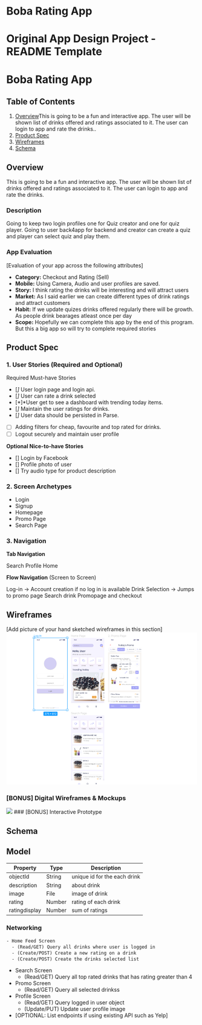 # Boba Rating App
Original App Design Project - README Template
===

# Boba Rating App

## Table of Contents
1. [Overview](#Overview)This is going to be a fun and interactive app. The user will be shown list of drinks offered and ratings associated to it. The user can login to app and rate the drinks..
2. [Product Spec](#Product-Spec) 
3. [Wireframes](#Wireframes)
4. [Schema](#Schema)

## Overview
This is going to be a fun and interactive app. The user will be shown list of drinks offered and ratings associated to it. The user can login to app and rate the drinks.
### Description
Going to keep two login profiles one for Quiz creator and one for quiz player. Going to user back4app for backend and creator can create a quiz and player can select quiz and play them.


### App Evaluation
[Evaluation of your app across the following attributes]
- **Category:** Checkout and Rating (Sell)
- **Mobile:** Using Camera, Audio and user profiles are saved.
- **Story:** I think rating the drinks will be interesting and will attract users
- **Market:** As I said earlier we can create different types of drink ratings and attract customers
- **Habit:** If we update quizes drinks offered regularly there will be growth. As people drink bearages atleast once per day
- **Scope:** Hopefully we can complete this app by the end of this program. But this a big app so will try to complete required stories

## Product Spec

### 1. User Stories (Required and Optional)

Required Must-have Stories

- [*]* User login page and login api.
- [*]* User can rate a drink selected
- [*]*User get to see a dashboard with trending today items.
- [*]* Maintain the user ratings for drinks.
- [*]* User data should be persisted in Parse.
- [ ] Adding filters for cheap, favourite and top rated for drinks.
- [ ] Logout securely and maintain user profile

**Optional Nice-to-have Stories**
- [] Login by Facebook
- [] Profile photo of user
- [] Try audio type for product description


### 2. Screen Archetypes
* Login
* Signup
* Homepage
* Promo Page
* Search Page

### 3. Navigation

**Tab Navigation** 

Search
Profile
Home

**Flow Navigation** (Screen to Screen)

Log-in -> Account creation if no log in is available
Drink Selection -> Jumps to promo page
Search drink
Promopage and checkout

## Wireframes
[Add picture of your hand sketched wireframes in this section]
<img src="bodaapp.png" width=600>

### [BONUS] Digital Wireframes & Mockups
<img src="bobaappgif.gif" width=600>
### [BONUS] Interactive Prototype


## Schema 
## Model

   | Property      | Type     | Description |
   | ------------- | -------- | ------------|
   | objectId      | String   | unique id for the each drink |
   | description       | String| about drink |
   | image         | File     | image of drink|
   | rating | Number   | rating of each drink |
   | ratingdisplay    | Number   | sum of ratings |
   

### Networking
    - Home Feed Screen
      - (Read/GET) Query all drinks where user is logged in
      - (Create/POST) Create a new rating on a drink
      - (Create/POST) Create the drinks selected list
   - Search Screen
      - (Read/GET) Query all top rated drinks that has rating greater than 4 
   - Promo Screen
      - (Read/GET) Query all selected drinkss
   - Profile Screen
      - (Read/GET) Query logged in user object
      - (Update/PUT) Update user profile image
- [OPTIONAL: List endpoints if using existing API such as Yelp]
